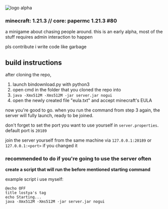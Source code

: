 ![logo alpha](https://github.com/lostyawolfer/lostyas_tag/assets/76567738/f17ea42a-0d5c-4c98-8b39-d61e48bb532c)
### minecraft: 1.21.3 // core: papermc 1.21.3 #80
a minigame about chasing people around. this is an early alpha, most of the stuff requires admin interaction to happen

pls contribute i write code like garbage


## build instructions
after cloning the repo,
1. launch bindownload.py with python3
2. open cmd in the folder that you cloned the repo into
3. `java -Xmx512M -Xms512M -jar server.jar nogui`
4. open the newly created file "eula.txt" and accept minecraft's EULA

now you're good to go. when you run the command from step 3 again, the server will fully launch, ready to be joined.

don't forget to set the port you want to use yourself in `server.properties`. default port is `20189`

join the server yourself from the same machine via `127.0.0.1:20189` or `127.0.0.1:<port>` if you changed it

### recommended to do if you're going to use the server often
**create a script that will run the before mentioned starting command**

example script i use myself:
```
@echo OFF
title lostya's tag
echo Starting...
java -Xmx512M -Xms512M -jar server.jar nogui
```